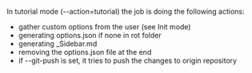 In tutorial mode (--action=tutorial) the job is doing the following actions:

* gather custom options from the user (see Init mode)
* generating options.json if none in rot folder
* generating _Sidebar.md
* removing the options.json file at the end
* if --git-push is set, it tries to push the changes to origin repository